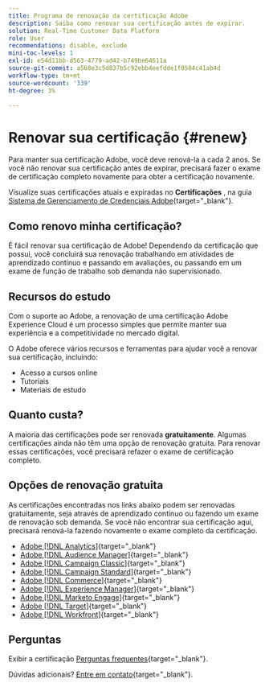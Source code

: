 ```yaml
---
title: Programa de renovação da certificação Adobe
description: Saiba como renovar sua certificação antes de expirar.
solution: Real-Time Customer Data Platform
role: User
recommendations: disable, exclude
mini-toc-levels: 1
exl-id: e54d11bb-d563-4779-ad42-b749be64611a
source-git-commit: a568e3c5d837b5c92ebb4eefdde1f0504c41ab4d
workflow-type: tm+mt
source-wordcount: '339'
ht-degree: 3%

---
```


# Renovar sua certificação {#renew}

Para manter sua certificação Adobe, você deve renová-la a cada 2 anos. Se você não renovar sua certificação antes de expirar, precisará fazer o exame de certificação completo novamente para obter a certificação novamente.

Visualize suas certificações atuais e expiradas no **Certificações** , na guia [Sistema de Gerenciamento de Credenciais Adobe](https://www.certmetrics.com/adobe/candidate/cert_summary.aspx){target="_blank"}.

## Como renovo minha certificação?

É fácil renovar sua certificação de Adobe! Dependendo da certificação que possui, você concluirá sua renovação trabalhando em atividades de aprendizado contínuo e passando em avaliações, ou passando em um exame de função de trabalho sob demanda não supervisionado.

## Recursos do estudo

Com o suporte ao Adobe, a renovação de uma certificação Adobe Experience Cloud é um processo simples que permite manter sua experiência e a competitividade no mercado digital.

O Adobe oferece vários recursos e ferramentas para ajudar você a renovar sua certificação, incluindo:

* Acesso a cursos online
* Tutoriais
* Materiais de estudo

## Quanto custa?

A maioria das certificações pode ser renovada **gratuitamente**. Algumas certificações ainda não têm uma opção de renovação gratuita. Para renovar essas certificações, você precisará refazer o exame de certificação completo.

## Opções de renovação gratuita

As certificações encontradas nos links abaixo podem ser renovadas gratuitamente, seja através de aprendizado contínuo ou fazendo um exame de renovação sob demanda. Se você não encontrar sua certificação aqui, precisará renová-la fazendo novamente o exame completo da certificação.


* [Adobe [!DNL Analytics]](https://experienceleague.adobe.com/docs/certification/certification/technical-certifications/aa/aa-renew.html){target="_blank"}
* [Adobe [!DNL Audience Manager]](https://experienceleague.adobe.com/docs/certification/certification/technical-certifications/aam/aam-renew.html){target="_blank"}
* [Adobe [!DNL Campaign Classic]](https://experienceleague.adobe.com/docs/certification/certification/technical-certifications/acc/acc-renew.html){target="_blank"}
* [Adobe [!DNL Campaign Standard]](https://experienceleague.adobe.com/docs/certification/certification/technical-certifications/acs/acs-renew.html){target="_blank"}
* [Adobe [!DNL Commerce]](https://experienceleague.adobe.com/docs/certification/certification/technical-certifications/ac/ac-renew.html){target="_blank"}
* [Adobe [!DNL Experience Manager]](https://experienceleague.adobe.com/docs/certification/certification/technical-certifications/aem/aem-renew.html){target="_blank"}
* [Adobe [!DNL Marketo Engage]](https://experienceleague.adobe.com/docs/certification/certification/technical-certifications/ame/ame-renew.html){target="_blank"}
* [Adobe [!DNL Target]](https://experienceleague.adobe.com/docs/certification/certification/technical-certifications/at/at-renew.html){target="_blank"}
* [Adobe [!DNL Workfront]](https://experienceleague.adobe.com/docs/certification/program/technical-certifications/aw/aw-renew.html){target="_blank"}

## Perguntas

Exibir a certificação [Perguntas frequentes](https://experienceleague.adobe.com/docs/certification/certification/faq.html){target="_blank"}.

Dúvidas adicionais? [Entre em contato](mailto:certif@adobe.com){target="_blank"}.

